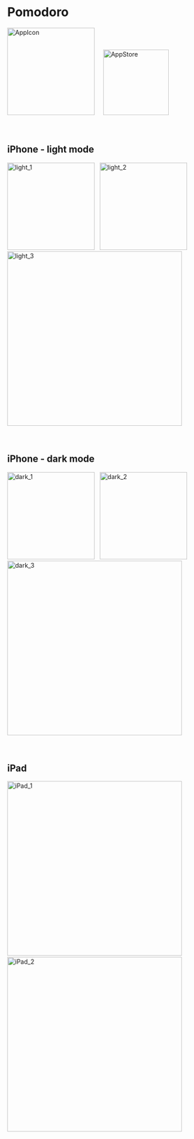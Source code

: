 # Pomodoro
<img width="200" alt="AppIcon" src="https://github.com/Ko-HyeJi/Pomodoro/assets/88470545/7d2a2610-c74b-4e09-b977-4b6053f8bb0d">
&nbsp;&nbsp;&nbsp;
<a href="https://apps.apple.com/kr/app/%EB%BD%80%EB%AA%A8%EB%8F%84%EB%A1%9C-%ED%8F%AC%EC%BB%A4%EC%8A%A4-%ED%83%80%EC%9D%B4%EB%A8%B8/id6478905830"><img width="150" alt="AppStore" src="https://github.com/Ko-HyeJi/Pomodoro/assets/88470545/ce4f7fd5-d9ee-4ecf-92eb-074f5e8e4f47"></a>
<br><br><br>

## iPhone - light mode
<img width="200" alt="light_1" src="https://github.com/Ko-HyeJi/Pomodoro/assets/88470545/415460cc-fe82-4f0b-8fdb-0e7e745867f2"> &nbsp;
<img width="200" alt="light_2" src="https://github.com/Ko-HyeJi/Pomodoro/assets/88470545/c8b9fd7b-0431-4a1c-976a-afbbda246572"> &nbsp;
<img width="400" alt="light_3" src="https://github.com/Ko-HyeJi/Pomodoro/assets/88470545/853cd413-2ceb-41cd-b815-35ee3c728a7a">
<br><br><br>


## iPhone - dark mode
<img width="200" alt="dark_1" src="https://github.com/Ko-HyeJi/Pomodoro/assets/88470545/0e31c532-c4d8-41ad-af30-f2bea724a860"> &nbsp;
<img width="200" alt="dark_2" src="https://github.com/Ko-HyeJi/Pomodoro/assets/88470545/1125de9e-8aa4-4c74-a2cb-913331180441"> &nbsp;
<img width="400" alt="dark_3" src="https://github.com/Ko-HyeJi/Pomodoro/assets/88470545/3f101a64-eec2-415f-8204-e67f0136ca18">
<br><br><br>

## iPad
<img width="400" alt="iPad_1" src="https://github.com/Ko-HyeJi/Pomodoro/assets/88470545/7ccb3157-2c41-46f9-b63b-d5d0b223c410"> &nbsp;
<img width="400" alt="iPad_2" src="https://github.com/Ko-HyeJi/Pomodoro/assets/88470545/32b6debc-5157-4719-816f-0fd80c497930">
